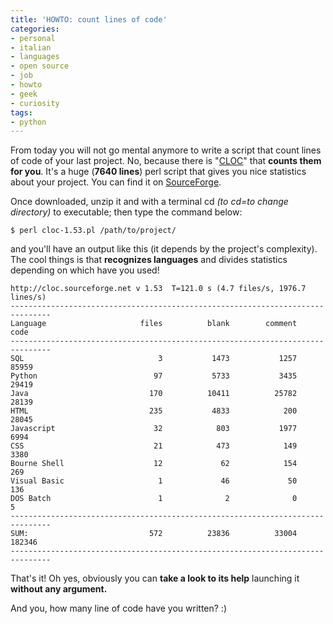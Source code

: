 ```yaml
---
title: 'HOWTO: count lines of code'
categories:
- personal
- italian
- languages
- open source
- job
- howto
- geek
- curiosity
tags:
- python
---
```

From today you will not go mental anymore to write a script that count lines
of code of your last project. No, because there is
"[CLOC](http://cloc.sourceforge.net/)" that **counts them for you**. It's a huge
(**7640 lines**) perl script that gives you nice statistics about your project.
You can find it on [SourceForge](http://cloc.sourceforge.net/).

Once downloaded, unzip it and with a terminal cd _(to cd=to change directory)_
to executable; then type the command below:

```    
$ perl cloc-1.53.pl /path/to/project/
```

and you'll have an output like this (it depends by the project's complexity).
The cool things is that **recognizes languages** and divides statistics
depending on which have you used!

```
http://cloc.sourceforge.net v 1.53  T=121.0 s (4.7 files/s, 1976.7 lines/s)
-------------------------------------------------------------------------------
Language                     files          blank        comment           code
-------------------------------------------------------------------------------
SQL                              3           1473           1257          85959
Python                          97           5733           3435          29419
Java                           170          10411          25782          28139
HTML                           235           4833            200          28045
Javascript                      32            803           1977           6994
CSS                             21            473            149           3380
Bourne Shell                    12             62            154            269
Visual Basic                     1             46             50            136
DOS Batch                        1              2              0              5
-------------------------------------------------------------------------------
SUM:                           572          23836          33004         182346
-------------------------------------------------------------------------------
```
  
That's it! Oh yes, obviously you can **take a look to its help** launching it
**without any argument.**

And you, how many line of code have you written? :)
